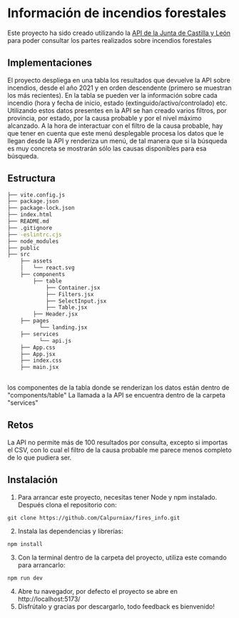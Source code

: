 # Información de incendios forestales

Este proyecto ha sido creado utilizando la [API de la Junta de Castilla y León](https://analisis.datosabiertos.jcyl.es/pages/home/) para poder consultar los partes realizados sobre incendios forestales

## Implementaciones

El proyecto despliega en una tabla los resultados que devuelve la API sobre incendios, desde el año 2021 y en orden descendente (primero se muestran los más recientes). En la tabla se pueden ver la información sobre cada incendio (hora y fecha de inicio, estado (extinguido/activo/controlado) etc.
Utilizando estos datos presentes en la API se han creado varios filtros, por provincia, por estado, por la causa probable y por el nivel máximo alcanzado. A la hora de interactuar con el filtro de la causa probable, hay que tener en cuenta que este menú desplegable procesa los datos que le llegan desde la API y renderiza un menú, de tal manera que si la búsqueda es muy concreta se mostrarán sólo las causas disponibles para esa búsqueda.

## Estructura

```bash
├── vite.config.js
├── package.json
├── package-lock.json
├── index.html
├── README.md
├── .gitignore
├── -eslintrc.cjs
├── node_modules
├── public
├── src
    ├── assets
    │   └── react.svg    
    ├── components
        ├── table
            ├── Container.jsx
            ├── Filters.jsx
            ├── SelectInput.jsx
            ├── Table.jsx
        ├── Header.jsx   
    ├── pages
          └── landing.jsx
    ├── services
          └── api.js   
    ├── App.css
    ├── App.jsx
    ├── index.css
    ├── main.jsx   
   
```

los componentes de la tabla donde se renderizan los datos están dentro de "components/table"
La llamada a la API se encuentra dentro de la carpeta "services"

## Retos

La API no permite más de 100 resultados por consulta, excepto si importas el CSV, con lo cual el filtro de la causa probable me parece menos completo de lo que pudiera ser.

## Instalación
1. Para arrancar este proyecto, necesitas tener Node y npm instalado. Después clona el repositorio con:
```
git clone https://github.com/Calpurniax/fires_info.git
```
2. Instala las dependencias y librerías:
```
npm install
```
3. Con la terminal dentro de la carpeta del proyecto, utiliza este comando para arrancarlo:
```
npm run dev
```
4. Abre tu navegador, por defecto el proyecto se abre en http://localhost:5173/
5. Disfrútalo y gracias por descargarlo, todo feedback es bienvenido!
